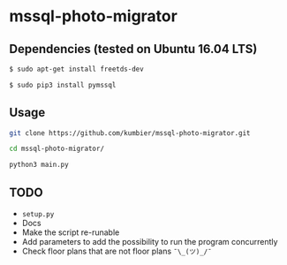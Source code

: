 # mssql-photo-migrator

## Dependencies (tested on Ubuntu 16.04 LTS) 

```bash
$ sudo apt-get install freetds-dev

$ sudo pip3 install pymssql
```

## Usage

```bash
git clone https://github.com/kumbier/mssql-photo-migrator.git

cd mssql-photo-migrator/

python3 main.py
```

## TODO

- `setup.py`
- Docs
- Make the script re-runable
- Add parameters to add the possibility to run the program concurrently
- Check floor plans that are not floor plans `¯\_(ツ)_/¯`
